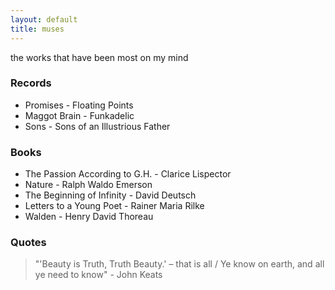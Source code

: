```yaml
---
layout: default
title: muses
---
```


the works that have been most on my mind

### Records

- Promises - Floating Points
- Maggot Brain - Funkadelic
- Sons - Sons of an Illustrious Father

### Books

- The Passion According to G.H. - Clarice Lispector
- Nature - Ralph Waldo Emerson
- The Beginning of Infinity - David Deutsch
- Letters to a Young Poet - Rainer Maria Rilke
- Walden - Henry David Thoreau

### Quotes

> "'Beauty is Truth, Truth Beauty.' – that is all / Ye know on earth, and all ye need to know" - John Keats
